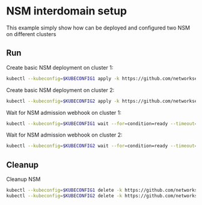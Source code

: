 # NSM interdomain setup


This example simply show how can be deployed and configured two NSM on different clusters

## Run

Create basic NSM deployment on cluster 1:

```bash
kubectl --kubeconfig=$KUBECONFIG1 apply -k https://github.com/networkservicemesh/deployments-k8s/examples/interdomain/nsm/cluster1?ref=42dae17b0a53b9a8c86ca1e7e0642cd94e643031
```

Create basic NSM deployment on cluster 2:

```bash
kubectl --kubeconfig=$KUBECONFIG2 apply -k https://github.com/networkservicemesh/deployments-k8s/examples/interdomain/nsm/cluster2?ref=42dae17b0a53b9a8c86ca1e7e0642cd94e643031
```

Wait for NSM admission webhook on cluster 1:

```bash
kubectl --kubeconfig=$KUBECONFIG1 wait --for=condition=ready --timeout=1m pod -n nsm-system -l app=admission-webhook-k8s
```

Wait for NSM admission webhook on cluster 2:

```bash
kubectl --kubeconfig=$KUBECONFIG2 wait --for=condition=ready --timeout=1m pod -n nsm-system -l app=admission-webhook-k8s
```

## Cleanup

Cleanup NSM
```bash
kubectl --kubeconfig=$KUBECONFIG1 delete -k https://github.com/networkservicemesh/deployments-k8s/examples/interdomain/nsm/cluster1?ref=42dae17b0a53b9a8c86ca1e7e0642cd94e643031
kubectl --kubeconfig=$KUBECONFIG2 delete -k https://github.com/networkservicemesh/deployments-k8s/examples/interdomain/nsm/cluster2?ref=42dae17b0a53b9a8c86ca1e7e0642cd94e643031
```
